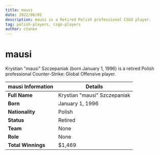 ```yaml
---
title: mausi
date: 2022/06/01
description: mausi is a Retired Polish professional CSGO player.
tag: polish-players, csgo-players
author: ctanxx
---
```


# mausi

Krystian "mausi" Szczepaniak (born January 1, 1996) is a retired Polish professional Counter-Strike: Global Offensive player.

| **mausi Information** | **Details**                 |
| -------------------- | ---------------------------  |
| **Full Name**        | Krystian "mausi" Szczepaniak |
| **Born**             | January 1, 1996              |
| **Nationality**      | Polish                       |
| **Status**           | Retired                      |
| **Team**             | None                         |
| **Role**             | None                       |
| **Total Winnings**   | $1,469                       |